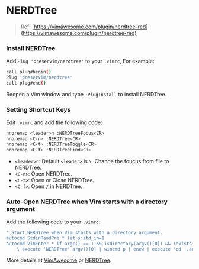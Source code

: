 # NERDTree

> Ref: [https://vimawesome.com/plugin/nerdtree-red](https://vimawesome.com/plugin/nerdtree-red)

### Install NERDTree

Add `Plug 'preservim/nerdtree'` to your `.vimrc`, For example:

```bash
call plug#begin()
Plug 'preservim/nerdtree'
call plug#end()
```

Reopen a Vim window and type `:PlugInstall` to install NERDTree.

### Setting Shortcut Keys

Edit `.vimrc` and add the following code:

```bash
nnoremap <leader>n :NERDTreeFocus<CR>
nnoremap <C-n> :NERDTree<CR>
nnoremap <C-t> :NERDTreeToggle<CR>
nnoremap <C-f> :NERDTreeFind<CR>
```

- `<leader>n`: Default `<leader>` is `\`. Change the foucus from file to NERDTree.
- `<C-n>`: Open NERDTree.
- `<C-t>`: Open or Close NERDTree.
- `<C-f>`: Open `/` in NERDTree.

### Auto-Open NERDTree when Vim starts with a directory argument

Add the following code to your `.vimrc`:

```bash
" Start NERDTree when Vim starts with a directory argument.
autocmd StdinReadPre * let s:std_in=1
autocmd VimEnter * if argc() == 1 && isdirectory(argv()[0]) && !exists('s:std_in') |
    \ execute 'NERDTree' argv()[0] | wincmd p | enew | execute 'cd '.argv()[0] | endif
```

More details at [VimAwesome](https://vimawesome.com/plugin/nerdtree-red) or [NERDTree](https://github.com/preservim/nerdtree).